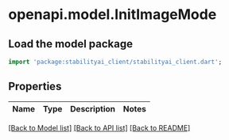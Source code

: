 # openapi.model.InitImageMode

## Load the model package
```dart
import 'package:stabilityai_client/stabilityai_client.dart';
```

## Properties
| Name | Type | Description | Notes |
|------|------|-------------|-------|

[[Back to Model list]](../README.md#documentation-for-models) [[Back to API list]](../README.md#documentation-for-api-endpoints) [[Back to README]](../README.md)


